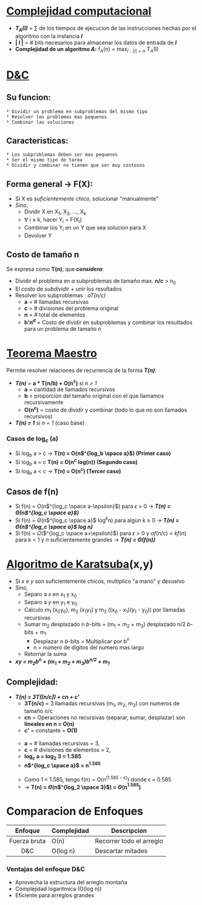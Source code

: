 # <u>Complejidad computacional</u>
* ***T$_A$(I)*** = $\sum$ de los tiempos de ejecucion de las instrucciones hechas por el algoritmo con la instancia ***I***
* **| *I* |** = # bits necesarios para almacenar los datos de entrada de ***I*** 
* **Complejidad de un algoritmo _A_:** f$_A$(n) = max$_{I: |I| = n}$ T$_A$(I)

# <u>D&C</u>
## Su funcion:
	* Dividir un problema en subproblemas del mismo tipo
	* Resolver los problemas mas pequenos
	* Combinar las soluciones
## Caracteristicas:
	* Los subproblemas deben ser mas pequenos
	* Ser el mismo tipo de tarea
	* Dividir y combinar no tienen que ser muy costosos
## Forma general $\rightarrow$ F(X):
* Si X es *suficientemente chico*, solucionar "manualmente"
* *Sino*, 
	* Dividir X en X$_1$, X$_2$, ..., X$_k$
	* $\forall$ i $\leq$ k, hacer Y$_i$ = F(X$_i$)
	* Combinar los Y$_i$ en un Y que sea solucion para X
	* Devolver Y
## Costo de tamaño n
Se expresa como **T(n)**, que ***considera***:
* Dividir el problema en _a_ subproblemas de tamaño max. **n/c** > n$_0$
* El costo de *subdividir + unir* los resultados
* Resolver los subproblemas : _aT(n/c)_ 
	* **a** = # llamadas recursivas
	* **c** = # divisiones del problema original
	* **n** = # total de elementos
	* **b'n$^d$** = Costo de dividir en subproblemas y combinar los resultados para un problema de tamaño n
# <u>Teorema Maestro</u>
Permite resolver relaciones de recurrencia de la forma ***T(n)***:
* ***T(n)*** = **a * T(n/b) + O(n$^c$)** si _n > 1_
	*  **a** = cantidad de llamados recursivos
	-  **b** = proporcion del tamaño original con el que llamamos recursivamente 
	-  **O(n$^c$)** = costo de dividir y combinar (todo lo que no son llamados recursivos)
* ***T(n) = 1*** si _n = 1_ (caso base)

### Casos de log$_c$ (a)
- Si log$_b$ a $>$ c $\rightarrow$ **T(n) = O(n$^{log_b \space a}$) (Primer caso)** 
- Si log$_b$ a $=$ c  **T(n) = O(n$^c$ log(n)) (Segundo caso)**
- Si log$_b$ a $<$ c $\rightarrow$ **T(n) = O(n$^c$) (Tercer caso)**
## Casos de f(n)
* Si f(n) = $O$(n$^{log_c \space a-\epsilon}$) para $\epsilon$ > 0 $\rightarrow$ ***T(n) = $\Theta$(n$^{log_c \space a}$)***
* Si f(n) = $\Theta$(n$^{log_c \space a}$ log$^k$n) para algun k $\geq$ 0 $\rightarrow$ ***T(n) =  $\Theta$(n$^{log_c \space a}$ log n)***
* Si f(n) = $\Omega$($^{log_c \space a+\epsilon}$) para $\epsilon$ > 0 y _af_(n/c) < _kf_(n) para k < 1 y _n_ suficientemente grandes $\rightarrow$ ***T(n) = $\Theta$(f(n))***
# <u>Algoritmo de Karatsuba</u>(x,y)
* Si _x_ e _y_ son suficientemente chicos, multiplico "a mano" y devuelvo
* Sino,
	* Separo a _x_ en x$_1$ y x$_0$
	* Separo a _y_ en y$_1$ e y$_0$
	* Calculo m$_1$ (x$_0$y$_0$), m$_2$ (x$_1$y$_1$) y m$_3$ ((x$_0$ - x$_1$)(y$_1$ - y$_0$)) por llamadas recursivas
	* Sumar m$_2$ desplazado n *b*-bits + (m$_1$ + m$_2$ + m$_3$) desplazado n/2 *b*-bits + m$_1$ 
		* Desplazar n *b*-bits = Multiplicar por b$^n$
		* n = numero de digitos del numero mas largo
	* Retornar la suma
* ***xy = m$_2$b$^n$ + (m$_1$ + m$_2$ + m$_3$)b$^{n/2}$ + m$_1$***


## Complejidad:
* ***_T(n)_ = 3T([n/c]) + cn + c'***
	* **3T(n/c)** = 3 llamadas recursivas (m$_1$, m$_2$, m$_3$) con numeros de tamaño n/c
	* **cn** = Operaciones no recursivas (separar, sumar, desplazar) son **lineales en n = O(n)**
	* **c'** = constante = **O(1)**<br><br>
	* **a** = # llamadas recursivas = 3, 
	* **c** = # divisiones de elementos = 2, 
	* **log$_c$ a = log$_2$ 3 = 1.585**
	* **n$^{log_c \space a}$ = n$^{1.585}$**<br><br>
	* Como 1 < 1.585, tengo f(n) = O(n$^{(1.585-\epsilon)}$) donde $\epsilon$ = 0.585
	* $\rightarrow$ **T(n) = $\Theta$(n$^{log_2 \space 3}$) = $\Theta$(n$^{1.585}$)**


# Comparacion de Enfoques

|   Enfoque    | Complejidad | Descripcion              |
| :----------: | ----------- | ------------------------ |
| Fuerza bruta | O(n)        | Recorrer todo el arreglo |
|     D&C      | O(log n)    | Descartar mitades        |
### Ventajas del enfoque D&C
- Aprovecha la estructura del arreglo montaña
- Complejidad logaritmica (O(log n))
- Eficiente para arreglos grandes